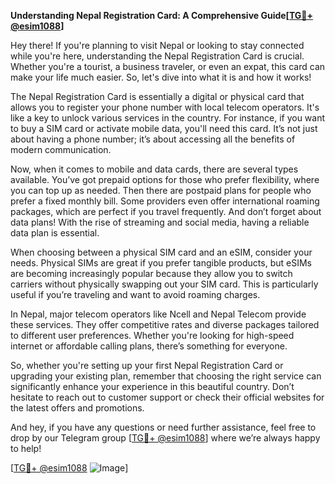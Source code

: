 **Understanding Nepal Registration Card: A Comprehensive Guide[[TG💪+ @esim1088](https://t.me/s/esim1088)]**

Hey there! If you're planning to visit Nepal or looking to stay connected while you're here, understanding the Nepal Registration Card is crucial. Whether you're a tourist, a business traveler, or even an expat, this card can make your life much easier. So, let's dive into what it is and how it works!

The Nepal Registration Card is essentially a digital or physical card that allows you to register your phone number with local telecom operators. It's like a key to unlock various services in the country. For instance, if you want to buy a SIM card or activate mobile data, you'll need this card. It’s not just about having a phone number; it’s about accessing all the benefits of modern communication.

Now, when it comes to mobile and data cards, there are several types available. You’ve got prepaid options for those who prefer flexibility, where you can top up as needed. Then there are postpaid plans for people who prefer a fixed monthly bill. Some providers even offer international roaming packages, which are perfect if you travel frequently. And don’t forget about data plans! With the rise of streaming and social media, having a reliable data plan is essential.

When choosing between a physical SIM card and an eSIM, consider your needs. Physical SIMs are great if you prefer tangible products, but eSIMs are becoming increasingly popular because they allow you to switch carriers without physically swapping out your SIM card. This is particularly useful if you’re traveling and want to avoid roaming charges.

In Nepal, major telecom operators like Ncell and Nepal Telecom provide these services. They offer competitive rates and diverse packages tailored to different user preferences. Whether you're looking for high-speed internet or affordable calling plans, there’s something for everyone.

So, whether you're setting up your first Nepal Registration Card or upgrading your existing plan, remember that choosing the right service can significantly enhance your experience in this beautiful country. Don’t hesitate to reach out to customer support or check their official websites for the latest offers and promotions.

And hey, if you have any questions or need further assistance, feel free to drop by our Telegram group [[TG💪+ @esim1088](https://t.me/s/esim1088)] where we’re always happy to help! 

[[TG💪+ @esim1088](https://t.me/s/esim1088) ![Image](https://i.postimg.cc/Y0z9fWf4/image.png)]